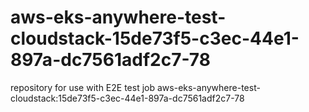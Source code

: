 # aws-eks-anywhere-test-cloudstack-15de73f5-c3ec-44e1-897a-dc7561adf2c7-78
repository for use with E2E test job aws-eks-anywhere-test-cloudstack:15de73f5-c3ec-44e1-897a-dc7561adf2c7-78
